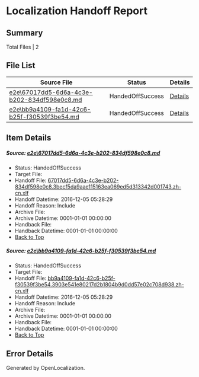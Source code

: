 # <a name='report-top'></a> Localization Handoff Report

## Summary
 Total Files | 2

## File List
 Source File | Status | Details 
 ----------- | ------ | ------- 
 [e2e\67017dd5-6d6a-4c3e-b202-834df598e0c8.md](https://github.com/OpenLocalizationTestOrg/ol-test0/blob/2a4a4ee568c938e1f15c98e7c700334ad05b56a2/e2e/67017dd5-6d6a-4c3e-b202-834df598e0c8.md) | HandedOffSuccess | [Details](#7df3d44fc37bd5db590ecfd0998adbc82579c9901)
 [e2e\bb9a4109-fa1d-42c6-b25f-f30539f3be54.md](https://github.com/OpenLocalizationTestOrg/ol-test0/blob/2a4a4ee568c938e1f15c98e7c700334ad05b56a2/e2e/bb9a4109-fa1d-42c6-b25f-f30539f3be54.md) | HandedOffSuccess | [Details](#1ab51ad60ab6cdd9dea2597a4edce157d2a4da962)

## Item Details
##### <a name='7df3d44fc37bd5db590ecfd0998adbc82579c9901'></a> Source: [e2e\67017dd5-6d6a-4c3e-b202-834df598e0c8.md](https://github.com/OpenLocalizationTestOrg/ol-test0/blob/2a4a4ee568c938e1f15c98e7c700334ad05b56a2/e2e/67017dd5-6d6a-4c3e-b202-834df598e0c8.md)
* Status: HandedOffSuccess
* Target File: 
* Handoff File: [67017dd5-6d6a-4c3e-b202-834df598e0c8.3becf5da9aae115163ea069ed5d313342d001743.zh-cn.xlf](https://github.com/OpenLocalizationTestOrg/ol-test0-handoff/blob/a993e68d03ee9e9357ad9d8b2181d4e304a45e5d/ol-handoff/OpenLocalizationTestOrg/ol-test0-zhcn/shujia/ht/67017dd5-6d6a-4c3e-b202-834df598e0c8.3becf5da9aae115163ea069ed5d313342d001743.zh-cn.xlf)
* Handoff Datetime: 2016-12-05 05:28:29
* Handoff Reason: Include
* Archive File: 
* Archive Datetime: 0001-01-01 00:00:00
* Handback File: 
* Handback Datetime: 0001-01-01 00:00:00
* [Back to Top](#report-top)

##### <a name='1ab51ad60ab6cdd9dea2597a4edce157d2a4da962'></a> Source: [e2e\bb9a4109-fa1d-42c6-b25f-f30539f3be54.md](https://github.com/OpenLocalizationTestOrg/ol-test0/blob/2a4a4ee568c938e1f15c98e7c700334ad05b56a2/e2e/bb9a4109-fa1d-42c6-b25f-f30539f3be54.md)
* Status: HandedOffSuccess
* Target File: 
* Handoff File: [bb9a4109-fa1d-42c6-b25f-f30539f3be54.3903e541e80217d2b1804b9d0dd57e02c708d938.zh-cn.xlf](https://github.com/OpenLocalizationTestOrg/ol-test0-handoff/blob/a993e68d03ee9e9357ad9d8b2181d4e304a45e5d/ol-handoff/OpenLocalizationTestOrg/ol-test0-zhcn/shujia/ht/bb9a4109-fa1d-42c6-b25f-f30539f3be54.3903e541e80217d2b1804b9d0dd57e02c708d938.zh-cn.xlf)
* Handoff Datetime: 2016-12-05 05:28:29
* Handoff Reason: Include
* Archive File: 
* Archive Datetime: 0001-01-01 00:00:00
* Handback File: 
* Handback Datetime: 0001-01-01 00:00:00
* [Back to Top](#report-top)


## Error Details

Generated by OpenLocalization.
